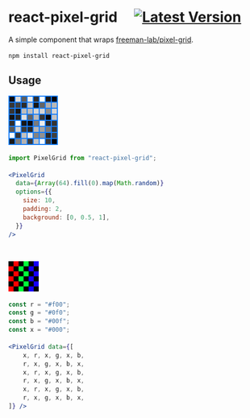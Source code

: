 # react-pixel-grid &nbsp; &nbsp; [![Latest Version](https://img.shields.io/npm/v/react-pixel-grid.svg?style=flat)](https://npmjs.org/package/react-pixel-grid)

A simple component that wraps [freeman-lab/pixel-grid](https://github.com/freeman-lab/pixel-grid).

`npm install react-pixel-grid`


## Usage

![screenshot](./screenshot.png "screenshot")

```jsx
import PixelGrid from "react-pixel-grid";

<PixelGrid
  data={Array(64).fill(0).map(Math.random)}
  options={{
    size: 10,
    padding: 2,
    background: [0, 0.5, 1],
  }}
/>
```

<br/>

![screenshot2](./screenshot2.png "screenshot2")

```jsx
const r = "#f00";
const g = "#0f0";
const b = "#00f";
const x = "#000";

<PixelGrid data={[
    x, r, x, g, x, b, 
    r, x, g, x, b, x, 
    x, r, x, g, x, b, 
    r, x, g, x, b, x, 
    x, r, x, g, x, b, 
    r, x, g, x, b, x,
]} />
```
